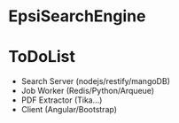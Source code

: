 EpsiSearchEngine
================

# ToDoList

* Search Server (nodejs/restify/mangoDB)
* Job Worker (Redis/Python/Arqueue)
* PDF Extractor (Tika...)
* Client (Angular/Bootstrap)
